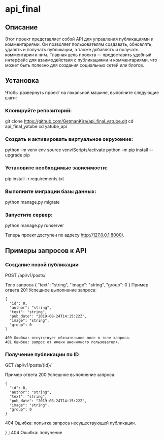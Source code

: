 # api_final
## Описание
Этот проект представляет собой API для управления публикациями и комментариями. Он позволяет пользователям создавать, обновлять, удалять и получать публикации, а также добавлять и получать комментарии к ним. Главная цель проекта — предоставить удобный интерфейс для взаимодействия с публикациями и комментариями, что может быть полезно для создания социальных сетей или блогов.

## Установка
Чтобы развернуть проект на локальной машине, выполните следующие шаги:

### Клонируйте репозиторий:
   git clone https://github.com/GetmanKira/api_final_yatube.git
   cd api_final_yatube
   cd yatube_api
### Cоздать и активировать виртуальное окружение:

python -m venv env
source venv/Scripts/activate
python -m pip install --upgrade pip

### Установите необходимые зависимости:
pip install -r requirements.txt

### Выполните миграции базы данных:
python manage.py migrate

### Запустите сервер:
python manage.py runserver

Теперь проект доступен по адресу http://127.0.0.1:8000/.

## Примеры запросов к API

### Создание новой публикации
POST /api/v1/posts/

Тело запроса
{
  "text": "string",
  "image": "string",
  "group": 0
}
Пример ответа
201 Успешное выполнение запроса:
```
{
  "id": 0,
  "author": "string",
  "text": "string",
  "pub_date": "2019-08-24T14:15:22Z",
  "image": "string",
  "group": 0
}
```
```
400 Ошибка: отсутствует обязательное поле в теле запроса.
401 Ошибка: запрос от имени анонимного пользователя.
```


### Получение публикации по ID
GET /api/v1/posts/{id}/

Пример ответа
200 Успешное выполнение запроса:
```
{
  "id": 0,
  "author": "string",
  "text": "string",
  "pub_date": "2019-08-24T14:15:22Z",
  "image": "string",
  "group": 0
}
```
404 Ошибка: попытка запроса несуществующей публикации.

  }
]
404 Ошибка: получение
